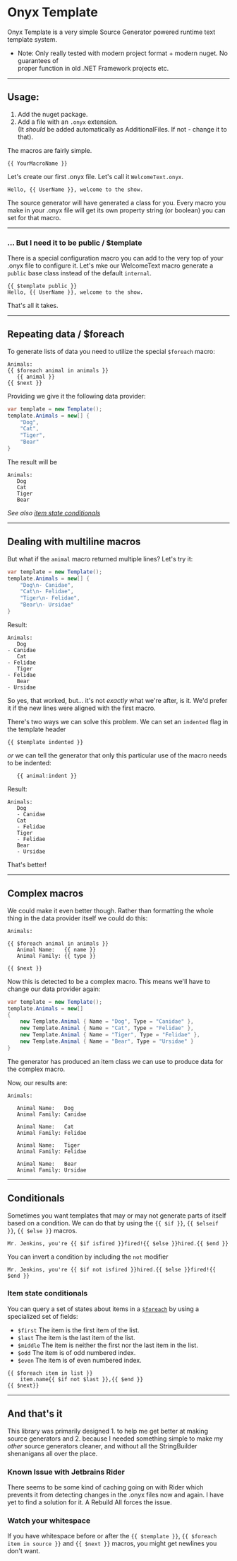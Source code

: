 # Onyx Template

Onyx Template is a very simple Source Generator powered runtime text template system.

- Note: Only really tested with modern project format + modern nuget. No guarantees of  
  proper function in old .NET Framework projects etc.

---
## Usage:
1. Add the nuget package.
2. Add a file with an `.onyx` extension.  
   (It _should_ be added automatically as AdditionalFiles. If not - change it to that).

The macros are fairly simple.

`{{ YourMacroName }}`

Let's create our first .onyx file. Let's call it `WelcomeText.onyx`.

```
Hello, {{ UserName }}, welcome to the show.
```

The source generator will have generated a class for you. Every macro you make in your .onyx file will get its own 
property string (or boolean) you can set for that macro.

---

### ... But I need it to be public / $template
There is a special configuration macro you can add to the very top of your .onyx file
to configure it. Let's mke our WelcomeText macro generate a `public` base class
instead of the default `internal`.

```
{{ $template public }}
Hello, {{ UserName }}, welcome to the show.
```

That's all it takes.

---

## Repeating data / $foreach
To generate lists of data you need to utilize the special `$foreach` macro:
```
Animals:
{{ $foreach animal in animals }}   
   {{ animal }}
{{ $next }}
```
Providing we give it the following data provider:
```csharp
var template = new Template();
template.Animals = new[] {
    "Dog",
    "Cat",
    "Tiger",
    "Bear"
}
```
The result will be
```
Animals:
   Dog
   Cat
   Tiger
   Bear
```

_See also [item state conditionals](#item-state-conditionals)_

---

## Dealing with multiline macros
But what if the `animal` macro returned multiple lines? Let's try it:
```csharp
var template = new Template();
template.Animals = new[] {
    "Dog\n- Canidae",
    "Cat\n- Felidae",
    "Tiger\n- Felidae",
    "Bear\n- Ursidae"
}
```
Result:
```
Animals:
   Dog
- Canidae
   Cat
- Felidae
   Tiger
- Felidae
   Bear
- Ursidae
```
So yes, that worked, but... it's not _exactly_ what we're after, is it. We'd
prefer it if the new lines were aligned with the first macro.

There's two ways we can solve this problem. We can set an `indented` flag
in the template header
```
{{ $template indented }}
```
_or_ we can tell the generator that only this particular use of the macro
needs to be indented:
```
   {{ animal:indent }}
```
Result:
```
Animals:
   Dog
   - Canidae
   Cat
   - Felidae
   Tiger
   - Felidae
   Bear
   - Ursidae
```
That's better!

---

## Complex macros
We could make it even better though. Rather than formatting the whole thing
in the data provider itself we could do this:
```
Animals:

{{ $foreach animal in animals }}   
   Animal Name:   {{ name }}
   Animal Family: {{ type }}

{{ $next }}
```
Now this is detected to be a complex macro. This means we'll have to change our
data provider again:
```csharp
var template = new Template();
template.Animals = new[] 
{
    new Template.Animal { Name = "Dog", Type = "Canidae" },
    new Template.Animal { Name = "Cat", Type = "Felidae" },
    new Template.Animal { Name = "Tiger", Type = "Felidae" },
    new Template.Animal { Name = "Bear", Type = "Ursidae" }
}
```
The generator has produced an item class we can use to produce data for the complex 
macro.

Now, our results are:
```
Animals:
   
   Animal Name:   Dog
   Animal Family: Canidae
   
   Animal Name:   Cat
   Animal Family: Felidae
   
   Animal Name:   Tiger
   Animal Family: Felidae
   
   Animal Name:   Bear
   Animal Family: Ursidae

```
---

## Conditionals
Sometimes you want templates that may or may not generate parts of itself 
based on a condition. We can do that by using the `{{ $if }}`, `{{ $elseif }}`,
`{{ $else }}` macros.
```
Mr. Jenkins, you're {{ $if isfired }}fired!{{ $else }}hired.{{ $end }}
```
You can invert a condition by including the `not` modifier
```
Mr. Jenkins, you're {{ $if not isfired }}hired.{{ $else }}fired!{{ $end }}
```

### Item state conditionals
You can query a set of states about items in a [`$foreach`](#repeating-data-foreach) 
by using a specialized set of fields:
- `$first` The item is the first item of the list.
- `$last` The item is the last item of the list.
- `$middle` The item is neither the first nor the last item in the list.
- `$odd` The item is of odd numbered index.
- `$even` The item is of even numbered index.

```
{{ $foreach item in list }}
    item.name{{ $if not $last }},{{ $end }}
{{ $next}}
```

---

## And that's it
This library was primarily designed 1. to help me get better at making source
generators and 2. because I needed something simple to make my _other_ source
generators cleaner, and without all the StringBuilder shenanigans all over
the place.

### Known Issue with Jetbrains Rider
There seems to be some kind of caching going on with Rider which prevents it
from detecting changes in the .onyx files now and again. I have yet to find
a solution for it. A Rebuild All forces the issue.

### Watch your whitespace
If you have whitespace before or after the `{{ $template }}`,
`{{ $foreach item in source }}` and `{{ $next }}` macros, you might get
newlines you don't want.
